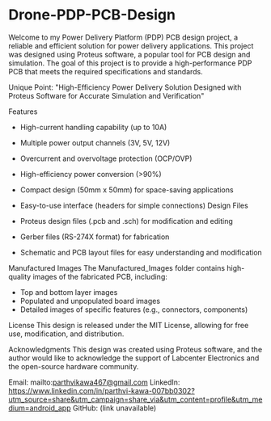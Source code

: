 # Drone-PDP-PCB-Design
Welcome to my Power Delivery Platform (PDP) PCB design project, a reliable and efficient solution for power delivery applications. This project was designed using Proteus software, a popular tool for PCB design and simulation. The goal of this project is to provide a high-performance PDP PCB that meets the required specifications and standards.

Unique Point: "High-Efficiency Power Delivery Solution Designed with Proteus Software for Accurate Simulation and Verification"

Features

- High-current handling capability (up to 10A)
- Multiple power output channels (3V, 5V, 12V)
- Overcurrent and overvoltage protection (OCP/OVP)
- High-efficiency power conversion (>90%)
- Compact design (50mm x 50mm) for space-saving applications
- Easy-to-use interface (headers for simple connections)
Design Files

- Proteus design files (.pcb and .sch) for modification and editing
- Gerber files (RS-274X format) for fabrication
- Schematic and PCB layout files for easy understanding and modification

Manufactured Images
The Manufactured_Images folder contains high-quality images of the fabricated PCB, including:

- Top and bottom layer images
- Populated and unpopulated board images
- Detailed images of specific features (e.g., connectors, components)

License
This design is released under the MIT License, allowing for free use, modification, and distribution.

Acknowledgments
This design was created using Proteus software, and the author would like to acknowledge the support of Labcenter Electronics and the open-source hardware community.

Email: mailto:parthvikawa467@gmail.com
LinkedIn: https://www.linkedin.com/in/parthvi-kawa-007bb0302?utm_source=share&utm_campaign=share_via&utm_content=profile&utm_medium=android_app
GitHub: (link unavailable)
